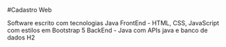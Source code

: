 #Cadastro Web

Software escrito com tecnologias Java
FrontEnd - HTML, CSS, JavaScript com estilos em Bootstrap 5
BackEnd - Java com APIs java e banco de dados H2